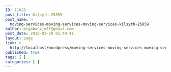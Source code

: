 ```yaml
---
ID: 11028
post_title: Kilsyth 25859
post_name: >
  moving-services-moving-services-moving-services-kilsyth-25859
author: mrgabonijeff@gmail.com
post_date: 2018-03-28 01:49:41
layout: page
link: >
  http://localhost/wordpress/moving-services-moving-services-moving-services-kilsyth-25859/
published: true
tags: [ ]
categories: [ ]
---
```

